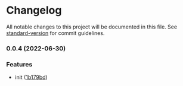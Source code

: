 # Changelog

All notable changes to this project will be documented in this file. See [standard-version](https://github.com/conventional-changelog/standard-version) for commit guidelines.

### 0.0.4 (2022-06-30)


### Features

* init ([1b179bd](https://github.com/buquan/ui/commit/1b179bd5eee8aeb65bb7973a5ab30391bb2067d3))
